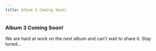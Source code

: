 ```yaml
---
title: Album 3 Coming Soon!
---
```

<div class="post">
  <h3>Album 3 Coming Soon!</h3>  
  <p>We are hard at work on the next album and can't wait to share it. Stay tuned...</p>
</div>



